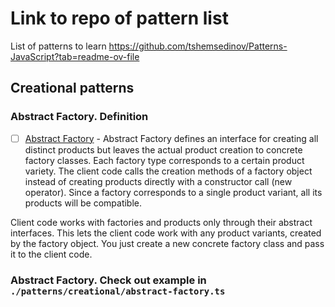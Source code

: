 # Link to repo of pattern list

List of patterns to learn
<https://github.com/tshemsedinov/Patterns-JavaScript?tab=readme-ov-file>

## Creational patterns

### Abstract Factory. Definition

- [ ] [Abstract Factory](https://refactoring.guru/design-patterns/abstract-factory/typescript/example) -
      Abstract Factory defines an interface for creating all distinct products but leaves the actual product creation to concrete factory classes. Each factory type corresponds to a certain product variety.
      The client code calls the creation methods of a factory object instead of creating products directly with a constructor call (new operator). Since a factory corresponds to a single product variant, all its products will be compatible.

Client code works with factories and products only through their abstract interfaces. This lets the client code work with any product variants, created by the factory object. You just create a new concrete factory class and pass it to the client code.

### Abstract Factory. Check out example in `./patterns/creational/abstract-factory.ts`


